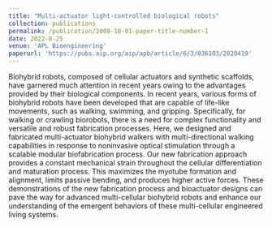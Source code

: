 ```yaml
---
title: "Multi-actuator light-controlled biological robots"
collection: publications
permalink: /publication/2009-10-01-paper-title-number-1
date: 2022-8-25
venue: 'APL Bioengineering'
paperurl: 'https://pubs.aip.org/aip/apb/article/6/3/036103/2820419'
---
```


Biohybrid robots, composed of cellular actuators and synthetic scaffolds, have garnered much attention in recent years owing to the advantages provided by their biological components. In recent years, various forms of biohybrid robots have been developed that are capable of life-like movements, such as walking, swimming, and gripping. Specifically, for walking or crawling biorobots, there is a need for complex functionality and versatile and robust fabrication processes. Here, we designed and fabricated multi-actuator biohybrid walkers with multi-directional walking capabilities in response to noninvasive optical stimulation through a scalable modular biofabrication process. Our new fabrication approach provides a constant mechanical strain throughout the cellular differentiation and maturation process. This maximizes the myotube formation and alignment, limits passive bending, and produces higher active forces. These demonstrations of the new fabrication process and bioactuator designs can pave the way for advanced multi-cellular biohybrid robots and enhance our understanding of the emergent behaviors of these multi-cellular engineered living systems.
